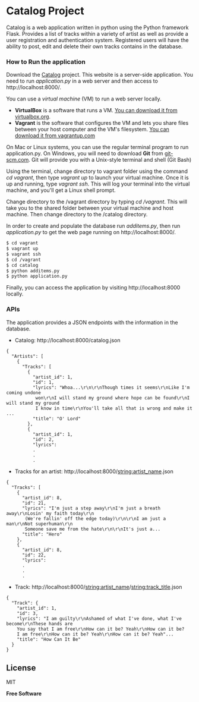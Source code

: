 # Catalog Project

Catalog is a web application written in python using the Python framework Flask. Provides a list of tracks within a variety of artist as well as provide a user registration and authentication system. Registered users will have the ability to post, edit and delete their own tracks contains in the database.

### How to Run the application
Download the [Catalog] project.
This website is a server-side application. You need to run *application.py* in a web server and then access to http://localhost:8000/.

You can use a *virtual machine* (VM) to run a web server locally.
- **VirtualBox** is a software that runs a VM. [You can download it from virtualbox.org](https://www.virtualbox.org/wiki/Download_Old_Builds_5_1).
- **Vagrant** is the software that configures the VM and lets you share files between your host computer and the VM's filesystem. [You can download it from vagrantup.com](https://www.vagrantup.com/downloads.html)

On Mac or Linux systems, you can use the regular terminal program to run application.py. On Windows, you will need to download **Git** from [git-scm.com](https://git-scm.com/downloads). Git will provide you with a Unix-style terminal and shell (Git Bash)

Using the terminal, change directory to vagrant folder using the command *cd vagrant*, then type *vagrant up* to launch your virtual machine.
Once it is up and running, type *vagrant ssh*. This will log your terminal into the virtual machine, and you'll get a Linux shell prompt.

Change directory to the /vagrant directory by typing *cd /vagrant*. This will take you to the shared folder between your virtual machine and host machine. Then change directory to the /catalog directory.

In order to create and populate the database run *additems.py*, then run *application.py* to get the web page running on http://localhost:8000/.
```sh
$ cd vagrant
$ vagrant up
$ vagrant ssh
$ cd /vagrant
$ cd catalog
$ python additems.py
$ python application.py
```
Finally, you can access the application by visiting http://localhost:8000 locally.


### APIs
The application provides a JSON endpoints with the information in the database.
- Catalog: http://localhost:8000/catalog.json
```
{
  "Artists": [
    {
      "Tracks": [
        {
          "artist_id": 1,
          "id": 1,
          "lyrics": "Whoa...\r\n\r\nThough times it seems\r\nLike I'm coming undone
           won\r\nI will stand my ground where hope can be found\r\nI will stand my ground
           I know in time\r\nYou'll take all that is wrong and make it ...
          "title": "O' Lord"
        },
        {
          "artist_id": 1,
          "id": 2,
          "lyrics":
          .
          .
          .
```
- Tracks for an artist: http://localhost:8000/<string:artist_name>.json
```
{
  "Tracks": [
    {
      "artist_id": 8,
      "id": 21,
      "lyrics": "I'm just a step away\r\nI'm just a breath away\r\nLosin' my faith today\r\n
       (We're fallin' off the edge today)\r\n\r\nI am just a man\r\nNot superhuman\r\n
       Someone save me from the hate\r\n\r\nIt's just a...
      "title": "Hero"
    },
    {
      "artist_id": 8,
      "id": 22,
      "lyrics":
      .
      .
      .
```
- Track: http://localhost:8000/<string:artist_name>/<string:track_title>.json
```
{
  "Track": {
    "artist_id": 1,
    "id": 3,
    "lyrics": "I am guilty\r\nAshamed of what I've done, what I've become\r\nThese hands are
    You say that I am free\r\nHow can it be? Yeah\r\nHow can it be?
    I am free\r\nHow can it be? Yeah\r\nHow can it be? Yeah"...
    "title": "How Can It Be"
  }
}
```

License
----

MIT


**Free Software**

   [Catalog]: <https://github.com/oisbel/catalog-project.git>